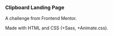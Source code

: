 ### Clipboard Landing Page

A challenge from Frontend Mentor.

Made with HTML and CSS (+Sass, +Animate.css).